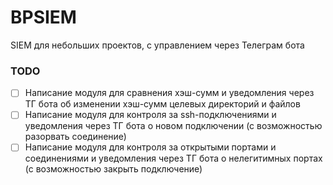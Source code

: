 # BPSIEM
SIEM для небольших проектов, с управлением через Телеграм бота

### TODO
- [ ] Написание модуля для сравнения хэш-сумм и уведомления через ТГ бота об изменении хэш-сумм целевых директорий и файлов
- [ ] Написание модуля для контроля за ssh-подключениями и уведомления через ТГ бота о новом подключении (с возможностью разорвать соединение)
- [ ] Написание модуля для контроля за открытыми портами и соединениями и уведомления через ТГ бота о нелегитимных портах (с возможностью закрыть подключение)
